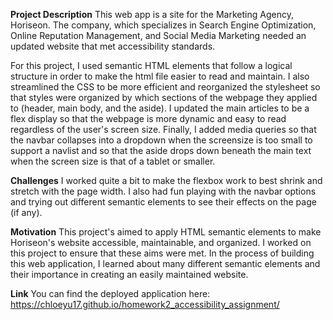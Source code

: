 **Project Description**
This web app is a site for the Marketing Agency, Horiseon.
The company, which specializes in Search Engine Optimization, Online Reputation Management, and Social Media Marketing needed an updated website that met accessibility standards.

For this project, I used semantic HTML elements that follow a logical structure in order to make the html file easier to read and maintain. I also streamlined the CSS to be more efficient and reorganized the stylesheet so that styles were organized by which sections of the webpage they applied to (header, main body, and the aside). I updated the main articles to be a flex display so that the webpage is more dynamic and easy to read regardless of the user's screen size.  Finally, I added media queries so that the navbar collapses into a dropdown when the screensize is too small to support a navlist and so that the aside drops down beneath the main text when the screen size is that of a tablet or smaller.

**Challenges**
I worked quite a bit to make the flexbox work to best shrink and stretch with the page width.  I also had fun playing with the navbar options and trying out different semantic elements to see their effects on the page (if any). 

**Motivation**
This project's aimed to apply HTML semantic elements to make Horiseon's website accessible, maintainable, and organized.  I worked on this project to ensure that these aims were met.  In the process of building this web application, I learned about many different semantic elements and their importance in creating an easily maintained website.

**Link**
You can find the deployed application here: https://chloeyu17.github.io/homework2_accessibility_assignment/

